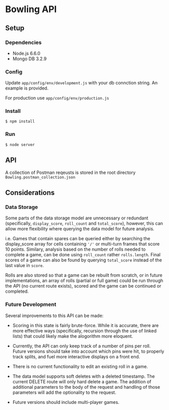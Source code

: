 # Bowling API

## Setup

### Dependencies
- Node.js 6.6.0
- Mongo DB 3.2.9

### Config
Update `app/config/env/development.js` with your db connction string. An example is provided.

For production use `app/config/env/production.js`

### Install
`$ npm install`

### Run
`$ node server`

## API
A collection of Postman reqeusts is stored in the root directory
`Bowling.postman_collection.json`

## Considerations

### Data Storage
Some parts of the data storage model are unnecessary or redundant (specifically, `display_score`, `roll_count` and `total_score`), however, this can allow more flexibility where querying the data model for future analysis.

i.e. Games that contain spares can be queried either by searching the display_score array for cells containing `'/'` or multi-turn frames that score 10 points. Similary, analysis based on the number of rolls needed to complete a game, can be done using `roll_count` rather `rolls.length`. Final scores of a game can also be found by querying `total_score` instead of the last value in `score`.

Rolls are also stored so that a game can be rebuilt from scratch, or in future implementations, an array of rolls (partial or full game) could be run through the API (no current route exists), scored and the game can be continued or completed.

### Future Development
Several improvements to this API can be made:

- Scoring in this state is fairly brute-force. While it is accurate, there are more effective ways (specifically, recursion through the use of linked lists) that could likely make the alogorithm more eloquent.

- Currently, the API can only keep track of a number of pins per roll. Future versions should take into account which pins were hit, to properly track splits, and fuel more interactive displays on a front end.

- There is no current functionality to edit an existing roll in a game.

- The data model supports soft deletes with a deleted timestamp. The current DELETE route will only hard delete a game. The addition of additional parameters to the body of the request and handling of those parameters will add the optionality to the request.

- Future versions should include multi-player games.